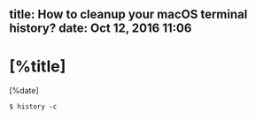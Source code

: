 title: How to cleanup your macOS terminal history?
date: Oct 12, 2016 11:06
---

# [%title]

[%date]

```
$ history -c
```
